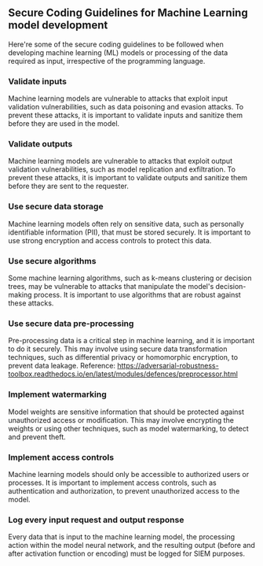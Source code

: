 ## Secure Coding Guidelines for Machine Learning model development

Here're some of the secure coding guidelines to be followed when developing machine learning (ML) models or processing of the data required as input, irrespective of the programming language.

### Validate inputs
Machine learning models are vulnerable to attacks that exploit input validation vulnerabilities, such as data poisoning and evasion attacks. To prevent these attacks, it is important to validate inputs and sanitize them before they are used in the model.

### Validate outputs
Machine learning models are vulnerable to attacks that exploit output validation vulnerabilities, such as model replication and exfiltration. To prevent these attacks, it is important to validate outputs and sanitize them before they are sent to the requester.

### Use secure data storage
Machine learning models often rely on sensitive data, such as personally identifiable information (PII), that must be stored securely. It is important to use strong encryption and access controls to protect this data.

### Use secure algorithms
Some machine learning algorithms, such as k-means clustering or decision trees, may be vulnerable to attacks that manipulate the model's decision-making process. It is important to use algorithms that are robust against these attacks.

### Use secure data pre-processing
Pre-processing data is a critical step in machine learning, and it is important to do it securely. This may involve using secure data transformation techniques, such as differential privacy or homomorphic encryption, to prevent data leakage.
Reference: https://adversarial-robustness-toolbox.readthedocs.io/en/latest/modules/defences/preprocessor.html

### Implement watermarking
Model weights are sensitive information that should be protected against unauthorized access or modification. This may involve encrypting the weights or using other techniques, such as model watermarking, to detect and prevent theft.

### Implement access controls
Machine learning models should only be accessible to authorized users or processes. It is important to implement access controls, such as authentication and authorization, to prevent unauthorized access to the model.

### Log every input request and output response
Every data that is input to the machine learning model, the processing action within the model neural network, and the resulting output (before and after activation function or encoding) must be logged for SIEM purposes.